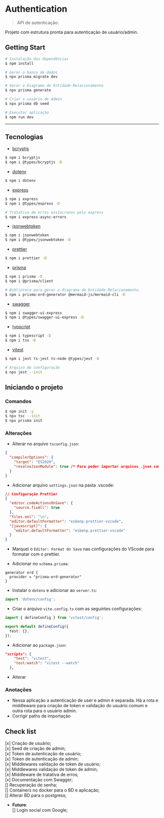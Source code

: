 # Authentication

> API de autenticação.

Projeto com estrutura pronta para autenticação de usuário/admin.

## Getting Start

```bash
# Instalação das dependências
$ npm install

# Gerar o banco de dados
$ npx prisma migrate dev

# Gerar o Diagrama de Entidade-Relacionamento
$ npx prisma generate

# Criar o usuário de Admin
$ npx prisma db seed
```

```bash
# Executar aplicação
$ npm run dev
```

---

## Tecnologias

- [bcryptjs](asd)

```bash
$ npm i bcryptjs
$ npm i @types/bcryptjs -D
```

- [dotenv](asd)

```bash
$ npm i dotenv
```

- [express](asd)

```bash
$ npm i express
$ npm i @types/express -D

# Tratativa de erros assíncronos pelo express
$ npm i express-async-errors
```

<!-- - [jest](asd)

```bash
$ npm i jest ts-jest ts-node @types/jest -D

# Arquivo de configuração
$ npx jest --init
``` -->

- [jsonwebtoken](asd)

```bash
$ npm i jsonwebtoken
$ npm i @types/jsonwebtoken -D
```

- [prettier](asd)

```bash
$ npm i prettier -D
```

- [prisma](asd)

```bash
$ npm i prisma -D
$ npm i @prisma/client

# Biblioteca para gerar o diagrama de Entidade-Relacionamento.
$ npm i prisma-erd-generator @mermaid-js/mermaid-cli -D
```

- [swagger](asd)

```bash
$ npm i swagger-ui-express
$ npm i @types/swagger-ui-express -D
```

- [typscript](asd)

```bash
$ npm i typescript -D
$ npm i tsx -D
```

- [vitest](asd)

```bash
$ npm i jest ts-jest ts-node @types/jest -D

# Arquivo de configuração
$ npx jest --init
```

## Iniciando o projeto

### **Comandos**

```bash
$ npm init -y
$ npx tsc --init
$ npx prisma init
```

### **Alterações**

- Alterar no arquivo `tsconfig.json`:

```json
{
  "compilerOptions": {
    "target": "ES2020",
    "resolveJsonModule": true /* Para poder importar arquivos .json como swagger.json */
  }
}
```

- Adicionar arquivo `settings.json` na pasta .vscode:

```json
// Configuração Prettier
{
  "editor.codeActionsOnSave": {
    "source.fixAll": true
  },
  "files.eol": "\n",
  "editor.defaultFormatter": "esbenp.prettier-vscode",
  "[javascript]": {
    "editor.defaultFormatter": "esbenp.prettier-vscode"
  }
}
```

- Marquei o `Editor: Format On Save` nas configurações do VScode para formatar com o prettier.

- Adicionar no `schema.prisma`:

```prisma
generator erd {
  provider = "prisma-erd-generator"
}
```

- Instalar o `dotenv` e adicionar ao `server.ts`:

```ts
import 'dotenv/config';
```

- Criar o arquivo `vite.config.ts` com as seguintes configurações:

```ts
import { defineConfig } from 'vitest/config';

export default defineConfig({
  test: {},
});
```

- Adicionar ao `package.json`:

```json
"scripts": {
    "test": "vitest",
    "test:watch": "vitest --watch"
  },
```

- Alterar

<!-- - Alterar no arquivos `jest.config.ts`:

```ts
bail: true,
preset: "ts-jest",
``` -->

### Anotações

- Nessa aplicação a autenticação de user e admin é separada. Há a rota e middleware para criação de token e validação do usuário comum e outra rota para o usuário admin.
- Corrigir paths de importação

## Check list

[x] Criação de usuário;  
[x] Seed de criação de admin;  
[x] Token de autenticação de usuário;  
[x] Token de autenticação de admin;  
[x] Middlewares validação de token de usuário;  
[x] Middlewares validação de token de admin;  
[x] Middleware de tratativa de erros;  
[x] Documentação com Swagger;  
[] Recuperação de senha;  
[] Containers no docker para o BD e aplicação;  
[] Alterar BD para o postgress;

- **Futuro**:  
  [] Login social com Google;

<!-- ## Há fazer!

- Separar model de refresh token de user e admin;
- Alterar nomenclatura de Users para User;
- Alterar model de user retirando o campo googleId;
- Alterar model de admin e deixar o campo refreshToken como o de user;
- Corrigir código de `GenerateToken` e `GenerateRefreshToken`;
- Rever a lógica do Refresh Token para criar um novo token e um novo refresh token, cada vez que o refresh token for usado, e caso expire o usuário deverar logar novamente; -->
